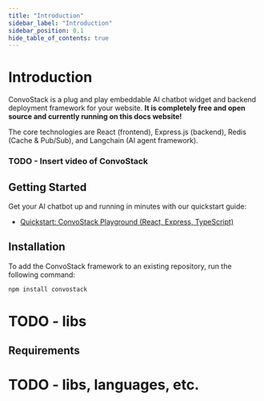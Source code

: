 ```yaml
---
title: "Introduction"
sidebar_label: "Introduction"
sidebar_position: 0.1
hide_table_of_contents: true
---
```


# Introduction

ConvoStack is a plug and play embeddable AI chatbot widget and backend deployment framework for your website. **It is completely free and open source and currently running on this docs website!**

The core technologies are React (frontend), Express.js (backend), Redis (Cache & Pub/Sub), and Langchain (AI agent framework).

### TODO - Insert video of ConvoStack

## Getting Started

Get your AI chatbot up and running in minutes with our quickstart guide:

- [Quickstart: ConvoStack Playground (React, Express, TypeScript)](./getting-started/quickstart-react-express-playground)

## Installation

To add the ConvoStack framework to an existing repository, run the following command:

```bash
npm install convostack
```

# TODO - libs

## Requirements

# TODO - libs, languages, etc.
